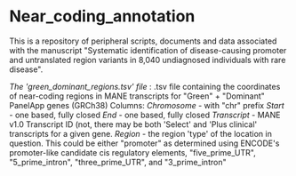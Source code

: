 # Near_coding_annotation
This is a repository of peripheral scripts, documents and data associated with the manuscript "Systematic identification of disease-causing promoter and untranslated region variants in 8,040 undiagnosed individuals with rare disease".

*The 'green_dominant_regions.tsv' file* : 
.tsv file containing the coordinates of near-coding regions in MANE transcripts for "Green" + "Dominant" PanelApp genes (GRCh38)
Columns: 
*Chromosome* - with "chr" prefix
*Start* - one based, fully closed
*End* - one based, fully closed
*Transcript* - MANE v1.0 Transcript ID (not, there may be both 'Select' and 'Plus clinical' transcripts for a given gene.
*Region* - the region 'type' of the location in question. This could be either "promoter" as determined using ENCODE's promoter-like candidate cis regulatory elements, "five_prime_UTR", "5_prime_intron", "three_prime_UTR", and "3_prime_intron"
